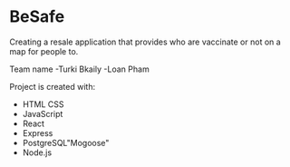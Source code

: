 # BeSafe
Creating a resale application that provides who are vaccinate or not on a map for people to.

Team name 
-Turki Bkaily
-Loan Pham

Project is created with:
* HTML CSS
* JavaScript
* React
* Express
* PostgreSQL"Mogoose"
* Node.js
